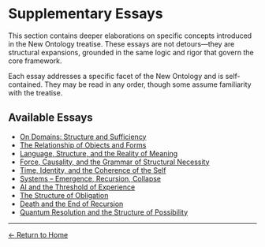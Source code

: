 # Supplementary Essays

This section contains deeper elaborations on specific concepts introduced in the New Ontology treatise. These essays are not detours—they are structural expansions, grounded in the same logic and rigor that govern the core framework.

Each essay addresses a specific facet of the New Ontology and is self-contained. They may be read in any order, though some assume familiarity with the treatise.

## Available Essays

- [On Domains: Structure and Sufficiency](/The-New-Ontology-Public-Release/supplementary-essays/on-domains-structure-sufficiency.html)
- [The Relationship of Objects and Forms](/The-New-Ontology-Public-Release/supplementary-essays/2-relationship-of-objects-and-forms.html)
- [Language, Structure, and the Reality of Meaning](/The-New-Ontology-Public-Release/supplementary-essays/language-structure-meaning.html)
- [Force, Causality, and the Grammar of Structural Necessity](/The-New-Ontology-Public-Release/supplementary-essays/4-force-causality-grammar.html)
- [Time, Identity, and the Coherence of the Self](/The-New-Ontology-Public-Release/supplementary-essays/5-time-identity-coherence.html)
- [Systems – Emergence, Recursion, Collapse](/The-New-Ontology-Public-Release/supplementary-essays/6-systems-emergence-recursion-collapse.html)
- [AI and the Threshold of Experience](/The-New-Ontology-Public-Release/supplementary-essays/7-ai-threshold-experience.html)
- [The Structure of Obligation](/The-New-Ontology-Public-Release/supplementary-essays/8-structure-of-obligation.html)
- [Death and the End of Recursion](/The-New-Ontology-Public-Release/supplementary-essays/9-death-and-the-end-of-recursion.html)
- [Quantum Resolution and the Structure of Possibility](/The-New-Ontology-Public-Release/supplementary-essays/10-quantum-resolution-possibility.html)

---

[← Return to Home](/The-New-Ontology-Public-Release/)

